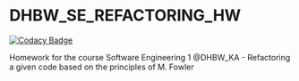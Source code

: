 # DHBW_SE_REFACTORING_HW

[![Codacy Badge](https://api.codacy.com/project/badge/Grade/bfcfb9da1df740c2aeebbbbfca37d106)](https://app.codacy.com/app/jasonmf123/DHBW_SE_REFACTORING_HW?utm_source=github.com&utm_medium=referral&utm_content=jasonmf123/DHBW_SE_REFACTORING_HW&utm_campaign=Badge_Grade_Dashboard)

Homework for the course Software Engineering 1 @DHBW_KA - Refactoring a given code based on the principles of M. Fowler
